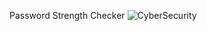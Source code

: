 Password Strength Checker
![CyberSecurity](https://github.com/user-attachments/assets/2877f009-dce2-4a0d-ad8c-35d3fa9d05a9)
